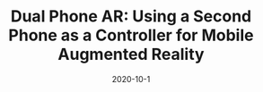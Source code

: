 ---
title:  "Dual Phone AR: Using a Second Phone as a Controller for Mobile Augmented Reality"
publication: "side"
authors: "**Rishi Vanukuru**, Amarnath Murugan, and Jayesh Pillai. 2020"
year: "2020"
date: 2020-10-1
venue: "Adjunct Publication of the 33rd Annual ACM Symposium on User Interface Software and Technology (UIST ’20 Adjunct)."
PDF: /assets/documents/papers/uist2020.pdf
website: "https://doi.org/10.1145/3379350.3416139"
header:
    teaser: /assets/img/publications/uist2020.jpg
layout: publications    
---